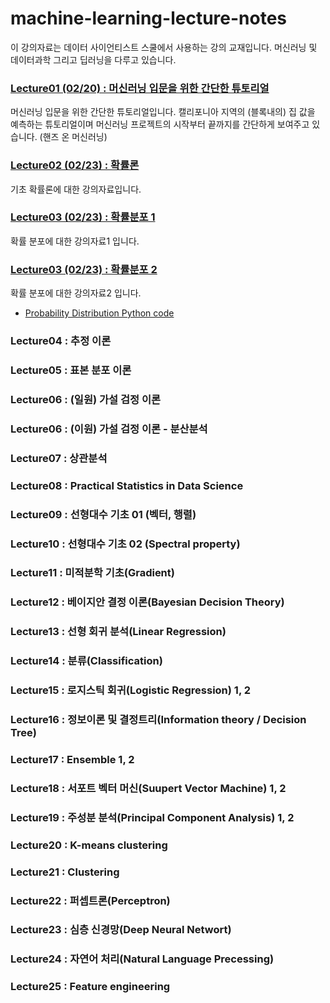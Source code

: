 # machine-learning-lecture-notes

이 강의자료는 데이터 사이언티스트 스쿨에서 사용하는 강의 교재입니다. 머신러닝 및 데이터과학 그리고 딥러닝을 다루고 있습니다.

### [Lecture01 (02/20) : 머신러닝 입문을 위한 간단한 튜토리얼](https://nbviewer.jupyter.org/github/jeonghunyoon/machine-learning-lecture-notes/blob/master/Lecture01_Machine_Learning_Simple_Tutorial.ipynb)
머신러닝 입문을 위한 간단한 튜토리얼입니다. 캘리포니아 지역의 (블록내의) 집 값을 예측하는 튜토리얼이며 머신러닝 프로젝트의 시작부터 끝까지를 간단하게 보여주고 있습니다. (핸즈 온 머신러닝)

### [Lecture02 (02/23) : 확률론](https://nbviewer.jupyter.org/github/jeonghunyoon/machine-learning-lecture-notes/blob/master/Lecture02_Probabilities.pdf?flush_cache=true)
기초 확률론에 대한 강의자료입니다. 

### [Lecture03 (02/23) : 확률분포 1](https://nbviewer.jupyter.org/github/jeonghunyoon/machine-learning-lecture-notes/blob/master/Lecture03_Probability_Distribution_01.pdf?flush_cache=true)
확률 분포에 대한 강의자료1 입니다. 

### [Lecture03 (02/23) : 확률분포 2](https://nbviewer.jupyter.org/github/jeonghunyoon/machine-learning-lecture-notes/blob/master/Lecture03_Probability_Distribution_02.pdf?flush_cache=true)
확률 분포에 대한 강의자료2 입니다.
 - [Probability Distribution Python code](https://nbviewer.jupyter.org/github/jeonghunyoon/machine-learning-lecture-notes/blob/master/Lecture03_Probability_Distribution.ipynb)

### Lecture04 : 추정 이론

### Lecture05 : 표본 분포 이론

### Lecture06 : (일원) 가설 검정 이론 

### Lecture06 : (이원) 가설 검정 이론 - 분산분석

### Lecture07 : 상관분석

### Lecture08 : Practical Statistics in Data Science

### Lecture09 : 선형대수 기초 01 (벡터, 행렬)

### Lecture10 : 선형대수 기초 02 (Spectral property)

### Lecture11 : 미적분학 기초(Gradient)

### Lecture12 : 베이지안 결정 이론(Bayesian Decision Theory)

### Lecture13 : 선형 회귀 분석(Linear Regression)

### Lecture14 : 분류(Classification)

### Lecture15 : 로지스틱 회귀(Logistic Regression) 1, 2

### Lecture16 : 정보이론 및 결정트리(Information theory / Decision Tree)

### Lecture17 : Ensemble 1, 2

### Lecture18 : 서포트 벡터 머신(Suupert Vector Machine) 1, 2

### Lecture19 : 주성분 분석(Principal Component Analysis) 1, 2

### Lecture20 : K-means clustering

### Lecture21 : Clustering

### Lecture22 : 퍼셉트론(Perceptron)

### Lecture23 : 심층 신경망(Deep Neural Networt)

### Lecture24 : 자연어 처리(Natural Language Precessing)

### Lecture25 : Feature engineering
